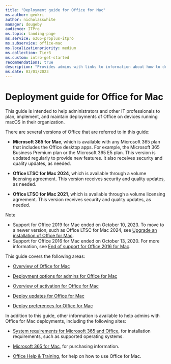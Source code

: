 ```yaml
---
title: "Deployment guide for Office for Mac"
ms.author: geokri
author: nicholasswhite
manager: dougeby
audience: ITPro
ms.topic: landing-page
ms.service: o365-proplus-itpro
ms.subservice: office-mac
ms.localizationpriority: medium
ms.collection: Tier3
ms.custom: intro-get-started
recommendations: true
description: "Provides admins with links to information about how to deploy Office for Mac to users in their organization"
ms.date: 03/01/2023
---
```


# Deployment guide for Office for Mac

This guide is intended to help administrators and other IT professionals to plan, implement, and maintain deployments of Office on devices running macOS in their organization.

There are several versions of Office that are referred to in this guide:
- **Microsoft 365 for Mac**, which is available with any Microsoft 365 plan that includes the Office desktop apps. For example, the Microsoft 365 Business Premium plan or the Microsoft 365 E5 plan. This version is updated regularly to provide new features. It also receives security and quality updates, as needed.

- **Office LTSC for Mac 2024**, which is available through a volume licensing agreement. This version receives security and quality updates, as needed.

- **Office LTSC for Mac 2021**, which is available through a volume licensing agreement. This version receives security and quality updates, as needed.

> [!NOTE]
> - Support for Office 2019 for Mac ended on October 10, 2023. To move to a newer version, such as Office LTSC for Mac 2024, see [Upgrade an installation of Office for Mac](deployment-options-for-office-for-mac.md#upgrade-an-installation-of-office-for-mac).
> - Support for Office 2016 for Mac ended on October 13, 2020. For more information, see [End of support for Office 2016 for Mac](https://support.microsoft.com/office/e944a907-bbc8-4be5-918d-a514068d0056).

This guide covers the following areas:
  
- [Overview of Office for Mac](overview.md)

- [Deployment options for admins for Office for Mac](deployment-options-for-office-for-mac.md)

- [Overview of activation for Office for Mac](overview-of-activation-for-office-for-mac.md)

- [Deploy updates for Office for Mac](deploy-updates-for-office-for-mac.md)

- [Deploy preferences for Office for Mac](deploy-preferences-for-office-for-mac.md)

In addition to this guide, other information is available to help admins with Office for Mac deployments, including the following sites:
  
- [System requirements for Microsoft 365 and Office](https://www.microsoft.com/microsoft-365/microsoft-365-and-office-resources), for installation requirements, such as supported operating systems.

- [Microsoft 365 for Mac](https://www.microsoft.com/microsoft-365/mac/microsoft-365-for-mac), for purchasing information.

- [Office Help & Training](https://support.microsoft.com/office), for help on how to use Office for Mac.
